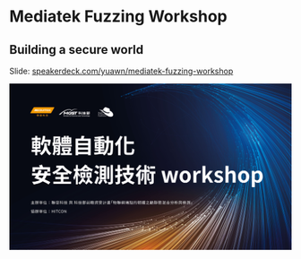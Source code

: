# Mediatek Fuzzing Workshop
## Building a secure world
Slide: [speakerdeck.com/yuawn/mediatek-fuzzing-workshop](https://speakerdeck.com/yuawn/mediatek-fuzzing-workshop)


![poster2](poster/poster2.jpg)
